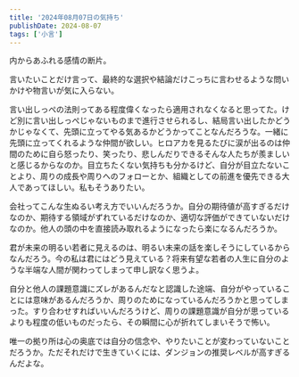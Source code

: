 ```yaml
---
title: '2024年08月07日の気持ち'
publishDate: 2024-08-07
tags: ['小言']
---
```


内からあふれる感情の断片。

言いたいことだけ言って、最終的な選択や結論だけこっちに言わせるような問いかけや物言いが気に入らない。

言い出しっぺの法則ってある程度偉くなったら適用されなくなると思ってた。けど別に言い出しっぺじゃないものまで進行させられるし、結局言い出したかどうかじゃなくて、先頭に立ってやる気あるかどうかってことなんだろうな。一緒に先頭に立ってくれるような仲間が欲しい。ヒロアカを見るたびに涙が出るのは仲間のために自ら怒ったり、笑ったり、悲しんだりできるそんな人たちが羨ましいと感じるからなのか。目立ちたくない気持ちも分かるけど、自分が目立たないことより、周りの成長や周りへのフォローとか、組織としての前進を優先できる大人であってほしい。私もそうありたい。

会社ってこんな生ぬるい考え方でいいんだろうか。自分の期待値が高すぎるだけなのか、期待する領域がずれているだけなのか、適切な評価ができていないだけなのか。他人の頭の中を直接読み取れるようになったら楽になるんだろうか。

君が未来の明るい若者に見えるのは、明るい未来の話を楽しそうにしているからなんだろう。今の私は君にはどう見えている？将来有望な若者の人生に自分のような半端な人間が関わってしまって申し訳なく思うよ。

自分と他人の課題意識にズレがあるんだなと認識した途端、自分がやっていることには意味があるんだろうか、周りのためになっているんだろうかと思ってしまった。すり合わせすればいいんだろうけど、周りの課題意識が自分が思っているよりも程度の低いものだったら、その瞬間に心が折れてしまいそうで怖い。

唯一の拠り所は心の奥底では自分の信念や、やりたいことが変わっていないことだろうか。ただそれだけで生きていくには、ダンジョンの推奨レベルが高すぎるんだよな。